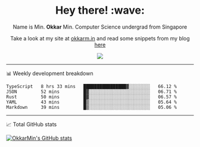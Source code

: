 <h1 align="center"> Hey there! :wave:</h1>

<p align="center">Name is Min. <strong>Okkar</strong> Min. Computer Science undergrad from Singapore</p>

<p align="center">Take a look at my site at <a href="https://okkarm.in" target="_blank">okkarm.in</a> and read some snippets from my blog <a href="https://okkarm.in/blog" target="_blank">here</a></p>

<p align="center">
  <a href="https://okkarm.in/linkedin" target='_blank'>
    <img src="https://img.shields.io/badge/linkedin-%230077B5.svg?&style=for-the-badge&logo=linkedin&logoColor=white" />
  </a>
 </p>

---

📊 Weekly development breakdown

<!--START_SECTION:waka-->
```text
TypeScript   8 hrs 33 mins   ████████████████▓░░░░░░░░   66.12 % 
JSON         52 mins         █▓░░░░░░░░░░░░░░░░░░░░░░░   06.71 % 
Rust         50 mins         █▓░░░░░░░░░░░░░░░░░░░░░░░   06.57 % 
YAML         43 mins         █▒░░░░░░░░░░░░░░░░░░░░░░░   05.64 % 
Markdown     39 mins         █▒░░░░░░░░░░░░░░░░░░░░░░░   05.06 % 
```
<!--END_SECTION:waka-->

---

📈 Total GitHub stats

<p>
  <a href="https://github.com/OkkarMin"><img src="https://github-readme-stats.vercel.app/api?username=OkkarMin&hide_border=true&show_icons=true&theme=graywhite" alt="OkkarMin's GitHub stats"></a>
</p>
